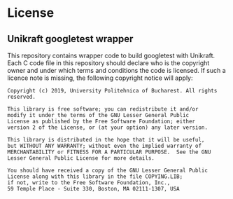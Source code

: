 License
=======

Unikraft googletest wrapper
-----------------------

This repository contains wrapper code to build googletest with Unikraft.
Each C code file in this repository should declare who is the
copyright owner and under which terms and conditions the code is
licensed. If such a licence note is missing, the following copyright
notice will apply:

	Copyright (c) 2019, University Politehnica of Bucharest. All rights 
	reserved.

	This library is free software; you can redistribute it and/or
	modify it under the terms of the GNU Lesser General Public
	License as published by the Free Software Foundation; either
	version 2 of the License, or (at your option) any later version.
	
	This library is distributed in the hope that it will be useful,
	but WITHOUT ANY WARRANTY; without even the implied warranty of
	MERCHANTABILITY or FITNESS FOR A PARTICULAR PURPOSE.  See the GNU
	Lesser General Public License for more details.
	
	You should have received a copy of the GNU Lesser General Public
	License along with this library in the file COPYING.LIB;
	if not, write to the Free Software Foundation, Inc.,
	59 Temple Place - Suite 330, Boston, MA 02111-1307, USA

